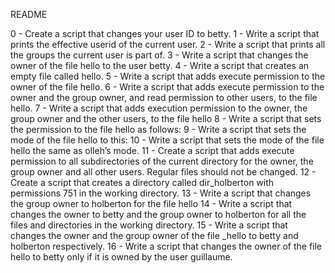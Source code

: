 README

0 - Create a script that changes your user ID to betty.
 1 - Write a script that prints the effective userid of the current user. 
2 - Write a script that prints all the groups the current user is part of.
 3 - Write a script that changes the owner of the file hello to the user betty.
 4 - Write a script that creates an empty file called hello.
 5 - Write a script that adds execute permission to the owner of the file hello.
 6 - Write a script that adds execute permission to the owner and the group owner, and read permission to other users, to the file hello.
 7 - Write a script that adds execution permission to the owner, the group owner and the other users, to the file hello 
8 - Write a script that sets the permission to the file hello as follows: 
9 - Write a script that sets the mode of the file hello to this: 
10 - Write a script that sets the mode of the file hello the same as olleh’s mode. 
11 - Create a script that adds execute permission to all subdirectories of the current directory for the owner, the group owner and all other users. Regular files should not be changed. 
12 - Create a script that creates a directory called dir_holberton with permissions 751 in the working directory. 
13 - Write a script that changes the group owner to holberton for the file hello 
14 - Write a script that changes the owner to betty and the group owner to holberton for all the files and directories in the working directory. 
15 - Write a script that changes the owner and the group owner of the file _hello to betty and holberton respectively. 
16 - Write a script that changes the owner of the file hello to betty only if it is owned by the user guillaume.

